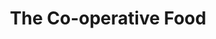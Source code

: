 ---
title: "The Co-operative Food"
url: /bristol/the-co-operative-food-baltic-place/
shop: convenience
---